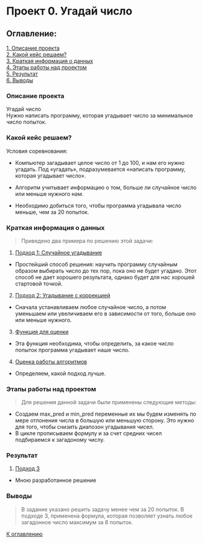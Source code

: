 # Проект 0. Угадай число 

## Оглавление:

[1. Описание проекта](README.md#описание-проекта)  
[2. Какой кейс решаем?](README.md#какой-кейс-решаем)  
[3. Краткая информация о данных](README.md#краткая-информация-о-данных)  
[4. Этапы работы над проектом](README.md#этапы-работы-над-проектом)  
[5. Результат](README.md#результат)  
[6. Выводы](README.md#выводы)  

### Описание проекта

Угадай число  
Нужно написать программу, которая угадывает число за минимальное число попыток.  

### Какой кейс решаем?

Условия соревнования:  
* Компьютер загадывает целое число от 1 до 100, и нам его нужно угадать. Под «угадать», подразумевается «написать программу, которая угадывает число». 

* Алгоритм учитывает информацию о том, больше ли случайное число или меньше нужного нам.  

* Необходимо добиться того, чтобы программа угадывала число меньше, чем за 20 попыток.  


### Краткая информация о данных

> Приведено два примера по решению этой задачи:
1. [Подход 1: Случайное угадывание](https://github.com/qv1k1/I_Win/blob/master/project_0/final_task_01.ipynb)
* Простейший способ решения: научить программу случайным образом выбирать число до тех пор, пока оно не будет угадано. Этот способ не дает хорошего результата, однако будет для нас хорошей стартовой точкой.  
2. [Подход 2: Угадывание с коррекцией](https://github.com/qv1k1/I_Win/blob/master/project_0/final_task_01.ipynb)
* Сначала устанавливаем любое случайное число, а потом уменьшаем или увеличиваем его в зависимости от того, больше оно или меньше нужного.
3. [Функция для оценки](https://github.com/qv1k1/I_Win/blob/master/project_0/final_task_01.ipynb)
* Эта функция необходима, чтобы определить, за какое число попыток программа угадывает наше число.
4. [Оценка работы алгоритмов](https://github.com/qv1k1/I_Win/blob/master/project_0/final_task_01.ipynb)
* Определяем, какой подход лучше.

### Этапы работы над проектом

>Для решения данной задачи были применены следующие методы:
* Создаем max_pred и min_pred переменные их мы будем изменять по мере отлонения числа в большую или меньшую сторону. Это нужно для того, чтобы снизить диапозон угадывания чисел.
* В цикле прописываем формулу и за счет средних чисел подбираемся к загадоному числу.

### Результат

1. [Подход 3](https://github.com/qv1k1/I_Win/blob/master/project_0/final_task_01.ipynb)
* Мною разработанное решение

### Выводы

> В задание указано решить задачу менее чем за 20 попыток. В подходе 3, применена формула, которая позволяет узнать любое загадонное число максимум за 8 попыток.

[К оглавлению](README.md#оглавление)